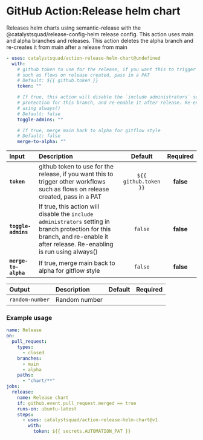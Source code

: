 <!-- start title -->

# GitHub Action:Release helm chart

<!-- end title -->
<!-- start description -->

Releases helm charts using semantic-release with the @catalystsquad/release-config-helm release config. This action uses main and alpha branches and releases. This action deletes the alpha branch and re-creates it from main after a release from main

<!-- end description -->
<!-- start contents -->
<!-- end contents -->
<!-- start usage -->

```yaml
- uses: catalystsquad/action-release-helm-chart@undefined
  with:
    # github token to use for the release, if you want this to trigger other workflows
    # such as flows on release created, pass in a PAT
    # Default: ${{ github.token }}
    token: ""

    # If true, this action will disable the `include administrators` setting in branch
    # protection for this branch, and re-enable it after release. Re-enabling is run
    # using always()
    # Default: false
    toggle-admins: ""

    # If true, merge main back to alpha for gitflow style
    # Default: false
    merge-to-alpha: ""
```

<!-- end usage -->
<!-- start inputs -->

| **Input**            | **Description**                                                                                                                                                                |      **Default**      | **Required** |
| :------------------- | :----------------------------------------------------------------------------------------------------------------------------------------------------------------------------- | :-------------------: | :----------: |
| **`token`**          | github token to use for the release, if you want this to trigger other workflows such as flows on release created, pass in a PAT                                               | `${{ github.token }}` |  **false**   |
| **`toggle-admins`**  | If true, this action will disable the `include administrators` setting in branch protection for this branch, and re-enable it after release. Re-enabling is run using always() |        `false`        |  **false**   |
| **`merge-to-alpha`** | If true, merge main back to alpha for gitflow style                                                                                                                            |        `false`        |  **false**   |

<!-- end inputs -->
<!-- start outputs -->

| **Output**      | **Description** | **Default** | **Required** |
| :-------------- | :-------------- | ----------- | ------------ |
| `random-number` | Random number   |             |              |

<!-- end outputs -->
<!-- start examples -->

### Example usage

```yaml
name: Release
on:
  pull_request:
    types:
      - closed
    branches:
      - main
      - alpha
    paths:
      - "chart/**"
jobs:
  release:
    name: Release chart
    if: github.event.pull_request.merged == true
    runs-on: ubuntu-latest
    steps:
      - uses: catalystsquad/action-release-helm-chart@v1
        with:
          token: ${{ secrets.AUTOMATION_PAT }}
```

<!-- end examples -->
<!-- start [.github/ghdocs/examples/] -->
<!-- end [.github/ghdocs/examples/] -->
